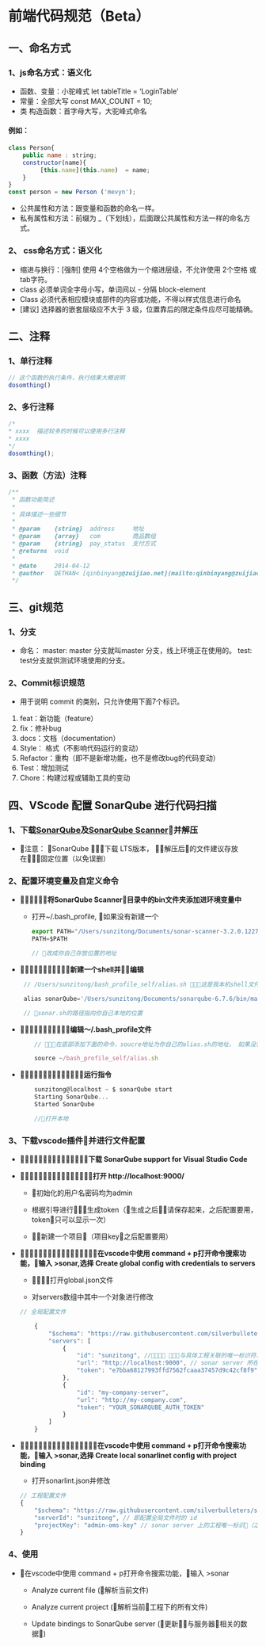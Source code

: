 # 前端代码规范（Beta）
## 一、命名方式
### 1、js命名方式：语义化
* 函数、变量：小驼峰式 let tableTitle = ‘LoginTable'
* 常量：全部大写 const MAX_COUNT = 10;
* 类 构造函数：首字母大写，大驼峰式命名


#### 例如：
```javascript
class Person{
    public name : string;
    constructor(name){
         [this.name](this.name)  = name;
    }
}
const person = new Person ('mevyn');
```
* 公共属性和方法：跟变量和函数的命名一样。
* 私有属性和方法：前缀为 _（下划线），后面跟公共属性和方法一样的命名方式。

### 2、 css命名方式：语义化
* 缩进与换行：[强制] 使用 4个空格做为一个缩进层级，不允许使用 2个空格 或 tab字符。
* class 必须单词全字母小写，单词间以 - 分隔  block-element 
* Class 必须代表相应模块或部件的内容或功能，不得以样式信息进行命名
* [建议] 选择器的嵌套层级应不大于 3 级，位置靠后的限定条件应尽可能精确。


## 二、注释
### 1、单行注释
```javascript
// 这个函数的执行条件，执行结果大概说明
dosomthing()
```

### 2、多行注释
```javascript
/*
* xxxx  描述较多的时候可以使用多行注释
* xxxx
*/
dosomthing();
```

### 3、函数（方法）注释
```javascript
/**
 * 函数功能简述
 *
 * 具体描述一些细节
 *
 * @param    {string}  address     地址
 * @param    {array}   com         商品数组
 * @param    {string}  pay_status  支付方式
 * @returns  void
 *
 * @date     2014-04-12
 * @author   QETHAN< [qinbinyang@zuijiao.net](mailto:qinbinyang@zuijiao.net) >
 */
```

## 三、git规范
### 1、分支
* 命名：
master: master 分支就叫master 分支，线上环境正在使用的。
test: test分支就供测试环境使用的分支。

### 2、Commit标识规范
* 用于说明 commit 的类别，只允许使用下面7个标识。
1. feat：新功能（feature）
2. fix：修补bug
3. docs：文档（documentation）
4. Style： 格式（不影响代码运行的变动）
5. Refactor：重构（即不是新增功能，也不是修改bug的代码变动）
6. Test：增加测试
7. Chore：构建过程或辅助工具的变动

## 四、VScode 配置 SonarQube 进行代码扫描
### 1、下载[SonarQube](https://www.sonarqube.org/downloads/)及[SonarQube Scanner](https://docs.sonarqube.org/display/SCAN/Analyzing+with+SonarQube+Scanner/)并解压

- 注意： SonarQube 下载 LTS版本， 解压后的文件建议存放在固定位置（以免误删）

### 2、配置环境变量及自定义命令

- **将SonarQube Scanner目录中的bin文件夹添加进环境变量中**

  - 打开~/.bash_profile, 如果没有新建一个

    ```javascript
    export PATH="/Users/sunzitong/Documents/sonar-scanner-3.2.0.1227-macosx/bin:$PATH"
    PATH=$PATH

    // 改成你自己存放位置的地址
    ```

- **新建一个shell并编辑**

   ```javascript
    // /Users/sunzitong/bash_profile_self/alias.sh 这是我本机shell文件的位置

    alias sonarQube='/Users/sunzitong/Documents/sonarqube-6.7.6/bin/macosx-universal-64/sonar.sh'

    // sonar.sh的路径指向你自己本地的位置
    ```
- **编辑～/.bash_profile文件**

    ```javascript
        // 在底部添加下面的命令，soucre地址为你自己的alias.sh的地址， 如果没有此文件新建一个即可

        source ~/bash_profile_self/alias.sh
    ```

- **运行指令**

    ```javascript
        sunzitong@localhost ~ $ sonarQube start
        Starting SonarQube...
        Started SonarQube

        //打开本地
    ```
### 3、下载vscode插件并进行文件配置

- **下载 SonarQube support for Visual Studio Code**

- **打开 http://localhost:9000/**

    - 初始化的用户名密码均为admin

    - 根据引导进行生成token（生成之后请保存起来，之后配置要用，token只可以显示一次）

    - 新建一个项目（项目key之后配置要用）

- **在vscode中使用 command + p打开命令搜索功能，输入 >sonar,选择 Create global config with credentials to servers**

    - 打开global.json文件

    - 对servers数组中其中一个对象进行修改

    ```javascript
    // 全局配置文件

        {
            "$schema": "https://raw.githubusercontent.com/silverbulleters/sonarqube-inject-vsc/master/schemas/global.json",
            "servers": [
                {
                    "id": "sunzitong", // 与具体工程关联的唯一标识符，在具体工程配置文件中会用到
                    "url": "http://localhost:9000", // sonar server 所在的地址
                    "token": "e7bba68127993ffd7562fcaaa37457d9c42cf8f9" // 之前生成的token
                },
                {
                    "id": "my-company-server",
                    "url": "http://my-company.com",
                    "token": "YOUR_SONARQUBE_AUTH_TOKEN"
                }
            ]
        }
    ```

- **在vscode中使用 command + p打开命令搜索功能，输入 >sonar,选择 Create local sonarlinet config with project binding**

    - 打开sonarlint.json并修改

    ```javascript
    // 工程配置文件
    {
        "$schema": "https://raw.githubusercontent.com/silverbulleters/sonarqube-inject-vsc/master/schemas/sonarlint.json",
        "serverId": "sunzitong", // 即配置全局文件时的 id
        "projectKey": "admin-oms-key" // sonar server 上的工程唯一标识（之前生成的 projectKey）
    }
    ```



### 4、使用

-  在vscode中使用 command + p打开命令搜索功能，输入 >sonar

    - Analyze current file (解析当前文件)

    - Analyze current project (解析当前工程下的所有文件)

    - Update bindings to SonarQube server (更新与服务器相关的数据)
